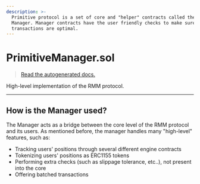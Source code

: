 ```yaml
---
description: >-
  Primitive protocol is a set of core and "helper" contracts called the
  Manager. Manager contracts have the user friendly checks to make sure
  transactions are optimal.
---
```


# PrimitiveManager.sol

> [Read the autogenerated docs.](/technical/smart-contracts/autogenerated-docs/manager/PrimitiveManager)

High-level implementation of the RMM protocol.

---

## How is the Manager used?

The Manager acts as a bridge between the core level of the RMM protocol and its users. As mentioned before, the manager handles many "high-level" features, such as:
- Tracking users' positions through several different engine contracts
- Tokenizing users' positions as ERC1155 tokens
- Performing extra checks (such as slippage tolerance, etc..), not present into the core
- Offering batched transactions
